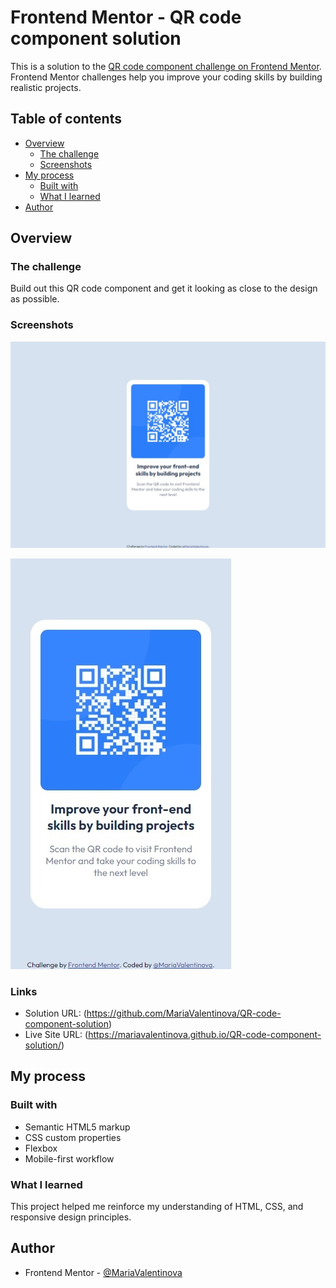 # Frontend Mentor - QR code component solution

This is a solution to the [QR code component challenge on Frontend Mentor](https://www.frontendmentor.io/challenges/qr-code-component-iux_sIO_H). Frontend Mentor challenges help you improve your coding skills by building realistic projects. 

## Table of contents

- [Overview](#overview)
  - [The challenge](#the-challenge)
  - [Screenshots](#screenshots)
- [My process](#my-process)
  - [Built with](#built-with)
  - [What I learned](#what-i-learned)
- [Author](#author)

## Overview

### The challenge

Build out this QR code component and get it looking as close to the design as possible.

### Screenshots

![Screenshot 1](images/Screenshots/Captura_web_24-12-2023_162737_127.0.0.1.jpeg)

![Screenshot 2](images/Screenshots/Captura_web_24-12-2023_16284_127.0.0.1.jpeg)


### Links

- Solution URL: (https://github.com/MariaValentinova/QR-code-component-solution)
- Live Site URL: (https://mariavalentinova.github.io/QR-code-component-solution/)

## My process

### Built with

- Semantic HTML5 markup
- CSS custom properties
- Flexbox
- Mobile-first workflow

### What I learned

This project helped me reinforce my understanding of HTML, CSS, and responsive design principles. 

## Author

- Frontend Mentor - [@MariaValentinova](https://www.frontendmentor.io/profile/@MariaValentinova)

